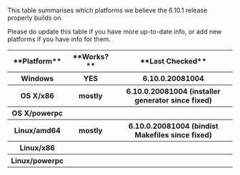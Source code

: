 
This table summarises which platforms we believe the 6.10.1 release properly builds on.


Please do update this table if you have more up-to-date info, or add new platforms if you have info for them.

<table><tr><th>**Platform**</th>
<th>**Works?**</th>
<th>**Last Checked**</th></tr>
<tr><th>Windows</th>
<th>YES</th>
<th>6.10.0.20081004
</th></tr>
<tr><th>OS X/x86</th>
<th>mostly</th>
<th>6.10.0.20081004 (installer generator since fixed)
</th></tr>
<tr><th>OS X/powerpc</th>
<th></th>
<th></th></tr>
<tr><th>Linux/amd64</th>
<th>mostly</th>
<th>6.10.0.20081004 (bindist Makefiles since fixed)
</th></tr>
<tr><th>Linux/x86</th>
<th></th>
<th></th></tr>
<tr><th>Linux/powerpc</th>
<th></th>
<th></th></tr></table>